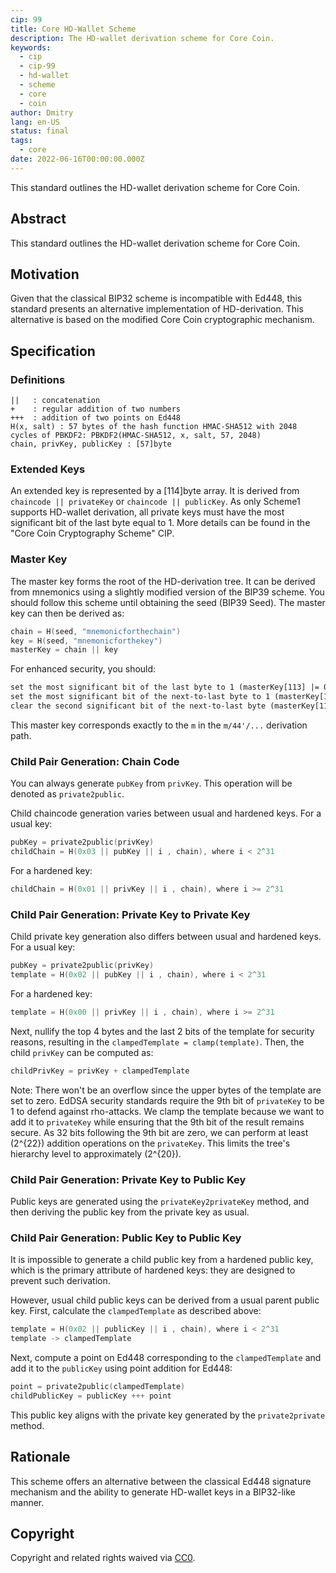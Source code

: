 ```yaml
---
cip: 99
title: Core HD-Wallet Scheme
description: The HD-wallet derivation scheme for Core Coin.
keywords:
  - cip
  - cip-99
  - hd-wallet
  - scheme
  - core
  - coin
author: Dmitry
lang: en-US
status: final
tags:
  - core
date: 2022-06-16T00:00:00.000Z
---
```

This standard outlines the HD-wallet derivation scheme for Core Coin.

<!--truncate-->

## Abstract

This standard outlines the HD-wallet derivation scheme for Core Coin.

## Motivation

Given that the classical BIP32 scheme is incompatible with Ed448, this standard presents an alternative implementation of HD-derivation. This alternative is based on the modified Core Coin cryptographic mechanism.

## Specification

### Definitions

```plaintext
||   : concatenation
+    : regular addition of two numbers
+++  : addition of two points on Ed448
H(x, salt) : 57 bytes of the hash function HMAC-SHA512 with 2048 cycles of PBKDF2: PBKDF2(HMAC-SHA512, x, salt, 57, 2048)
chain, privKey, publicKey : [57]byte
```

### Extended Keys

An extended key is represented by a [114]byte array. It is derived from `chaincode || privateKey` or `chaincode || publicKey`. As only Scheme1 supports HD-wallet derivation, all private keys must have the most significant bit of the last byte equal to 1. More details can be found in the "Core Coin Cryptography Scheme" CIP.

### Master Key

The master key forms the root of the HD-derivation tree. It can be derived from mnemonics using a slightly modified version of the BIP39 scheme. You should follow this scheme until obtaining the seed (BIP39 Seed). The master key can then be derived as:

```go
chain = H(seed, "mnemonicforthechain")
key = H(seed, "mnemonicforthekey")
masterKey = chain || key
```

For enhanced security, you should:

```txt
set the most significant bit of the last byte to 1 (masterKey[113] |= 0x80)
set the most significant bit of the next-to-last byte to 1 (masterKey[112] |= 0x80)
clear the second significant bit of the next-to-last byte (masterKey[112] &= 0xbf)
```

This master key corresponds exactly to the `m` in the `m/44'/...` derivation path.

### Child Pair Generation: Chain Code

You can always generate `pubKey` from `privKey`. This operation will be denoted as `private2public`.

Child chaincode generation varies between usual and hardened keys. For a usual key:

```go
pubKey = private2public(privKey)
childChain = H(0x03 || pubKey || i , chain), where i < 2^31
```

For a hardened key:

```go
childChain = H(0x01 || privKey || i , chain), where i >= 2^31
```

### Child Pair Generation: Private Key to Private Key

Child private key generation also differs between usual and hardened keys. For a usual key:

```go
pubKey = private2public(privKey)
template = H(0x02 || pubKey || i , chain), where i < 2^31
```

For a hardened key:

```go
template = H(0x00 || privKey || i , chain), where i >= 2^31
```

Next, nullify the top 4 bytes and the last 2 bits of the template for security reasons, resulting in the `clampedTemplate = clamp(template)`. Then, the child `privKey` can be computed as:

```go
childPrivKey = privKey + clampedTemplate
```

Note: There won't be an overflow since the upper bytes of the template are set to zero. EdDSA security standards require the 9th bit of `privateKey` to be 1 to defend against rho-attacks. We clamp the template because we want to add it to `privateKey` while ensuring that the 9th bit of the result remains secure. As 32 bits following the 9th bit are zero, we can perform at least \(2^{22}\) addition operations on the `privateKey`. This limits the tree's hierarchy level to approximately \(2^{20}\).

### Child Pair Generation: Private Key to Public Key

Public keys are generated using the `privateKey2privateKey` method, and then deriving the public key from the private key as usual.

### Child Pair Generation: Public Key to Public Key

It is impossible to generate a child public key from a hardened public key, which is the primary attribute of hardened keys: they are designed to prevent such derivation.

However, usual child public keys can be derived from a usual parent public key. First, calculate the `clampedTemplate` as described above:

```go
template = H(0x02 || publicKey || i , chain), where i < 2^31
template -> clampedTemplate
```

Next, compute a point on Ed448 corresponding to the `clampedTemplate` and add it to the `publicKey` using point addition for Ed448:

```go
point = private2public(clampedTemplate)
childPublicKey = publicKey +++ point
```

This public key aligns with the private key generated by the `private2private` method.

## Rationale

This scheme offers an alternative between the classical Ed448 signature mechanism and the ability to generate HD-wallet keys in a BIP32-like manner.

## Copyright

Copyright and related rights waived via [CC0](https://creativecommons.org/publicdomain/zero/1.0/).

